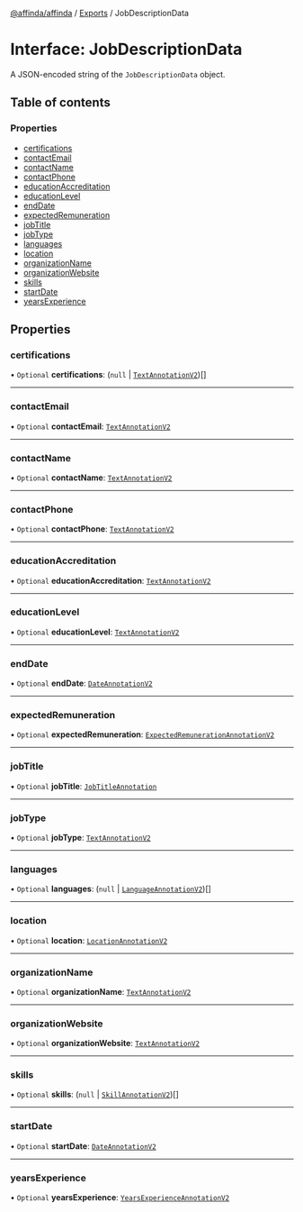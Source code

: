 [@affinda/affinda](../README.md) / [Exports](../modules.md) / JobDescriptionData

# Interface: JobDescriptionData

A JSON-encoded string of the `JobDescriptionData` object.

## Table of contents

### Properties

- [certifications](JobDescriptionData.md#certifications)
- [contactEmail](JobDescriptionData.md#contactemail)
- [contactName](JobDescriptionData.md#contactname)
- [contactPhone](JobDescriptionData.md#contactphone)
- [educationAccreditation](JobDescriptionData.md#educationaccreditation)
- [educationLevel](JobDescriptionData.md#educationlevel)
- [endDate](JobDescriptionData.md#enddate)
- [expectedRemuneration](JobDescriptionData.md#expectedremuneration)
- [jobTitle](JobDescriptionData.md#jobtitle)
- [jobType](JobDescriptionData.md#jobtype)
- [languages](JobDescriptionData.md#languages)
- [location](JobDescriptionData.md#location)
- [organizationName](JobDescriptionData.md#organizationname)
- [organizationWebsite](JobDescriptionData.md#organizationwebsite)
- [skills](JobDescriptionData.md#skills)
- [startDate](JobDescriptionData.md#startdate)
- [yearsExperience](JobDescriptionData.md#yearsexperience)

## Properties

### certifications

• `Optional` **certifications**: (``null`` \| [`TextAnnotationV2`](../modules.md#textannotationv2))[]

___

### contactEmail

• `Optional` **contactEmail**: [`TextAnnotationV2`](../modules.md#textannotationv2)

___

### contactName

• `Optional` **contactName**: [`TextAnnotationV2`](../modules.md#textannotationv2)

___

### contactPhone

• `Optional` **contactPhone**: [`TextAnnotationV2`](../modules.md#textannotationv2)

___

### educationAccreditation

• `Optional` **educationAccreditation**: [`TextAnnotationV2`](../modules.md#textannotationv2)

___

### educationLevel

• `Optional` **educationLevel**: [`TextAnnotationV2`](../modules.md#textannotationv2)

___

### endDate

• `Optional` **endDate**: [`DateAnnotationV2`](../modules.md#dateannotationv2)

___

### expectedRemuneration

• `Optional` **expectedRemuneration**: [`ExpectedRemunerationAnnotationV2`](../modules.md#expectedremunerationannotationv2)

___

### jobTitle

• `Optional` **jobTitle**: [`JobTitleAnnotation`](../modules.md#jobtitleannotation)

___

### jobType

• `Optional` **jobType**: [`TextAnnotationV2`](../modules.md#textannotationv2)

___

### languages

• `Optional` **languages**: (``null`` \| [`LanguageAnnotationV2`](../modules.md#languageannotationv2))[]

___

### location

• `Optional` **location**: [`LocationAnnotationV2`](../modules.md#locationannotationv2)

___

### organizationName

• `Optional` **organizationName**: [`TextAnnotationV2`](../modules.md#textannotationv2)

___

### organizationWebsite

• `Optional` **organizationWebsite**: [`TextAnnotationV2`](../modules.md#textannotationv2)

___

### skills

• `Optional` **skills**: (``null`` \| [`SkillAnnotationV2`](../modules.md#skillannotationv2))[]

___

### startDate

• `Optional` **startDate**: [`DateAnnotationV2`](../modules.md#dateannotationv2)

___

### yearsExperience

• `Optional` **yearsExperience**: [`YearsExperienceAnnotationV2`](../modules.md#yearsexperienceannotationv2)
